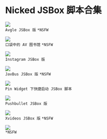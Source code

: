 # Nicked JSBox 脚本合集

[![](https://img.shields.io/badge/Avgle-Nicked-brightgreen.svg)](https://github.com/Neurogram-R/JSBox/blob/master/Nicked/Avgle.js)  
`Avgle JSBox 版`  `*NSFW`

[![](https://img.shields.io/badge/HList-Nicked-brightgreen.svg)](https://github.com/Neurogram-R/JSBox/blob/master/Nicked/HList.js)  
`口袋中的 AV 图书馆`  `*NSFW`

[![](https://img.shields.io/badge/Instagram%20Browser-Nicked-brightgreen.svg)](https://github.com/Neurogram-R/JSBox/blob/master/Nicked/Instagram%20Browser.js)  
`Instagram JSBox 版`

[![](https://img.shields.io/badge/JavBus-Nicked-brightgreen.svg)](https://github.com/Neurogram-R/JSBox/blob/master/Nicked/JavBus.js)  
`JavBus JSBox 版`  `*NSFW`

[![](https://img.shields.io/badge/JSBox%20Favorites%20for%20Pin-Nicked-brightgreen.svg)](https://github.com/Neurogram-R/JSBox/blob/master/Nicked/JSBox%20Favorites%20for%20Pin.js)  
`Pin Widget 下快捷启动 JSBox 脚本`

[![](https://img.shields.io/badge/PushbulletPublic-Nicked-brightgreen.svg)](https://github.com/Neurogram-R/JSBox/blob/master/Nicked/PushbulletPublic.js)  
`Pushbullet JSBox 版`

[![](https://img.shields.io/badge/Xvideos-Nicked-brightgreen.svg)](https://github.com/Neurogram-R/JSBox/blob/master/Nicked/Xvideos.js)  
`Xvideos JSBox 版`  `*NSFW`

[![](https://img.shields.io/badge/秀美眉-Nicked-brightgreen.svg)](https://github.com/Neurogram-R/JSBox/blob/master/Nicked/%E7%A7%80%E7%BE%8E%E7%9C%89%20V1.1.js)  
`*NSFW`
